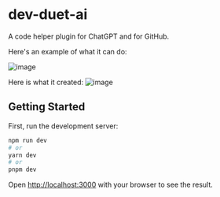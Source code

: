 # dev-duet-ai

A code helper plugin for ChatGPT and for GitHub.

Here's an example of what it can do:

![image](https://github.com/AustinMichaelColeman/dev-duet-ai/assets/12992271/fbb4ee45-2ee4-461e-b68d-5f462b919467)

Here is what it created:
![image](https://github.com/AustinMichaelColeman/dev-duet-ai/assets/12992271/1c12cabf-7ceb-47c8-b55e-5a20983f2c24)

## Getting Started

First, run the development server:

```bash
npm run dev
# or
yarn dev
# or
pnpm dev
```

Open [http://localhost:3000](http://localhost:3000) with your browser to see the result.
